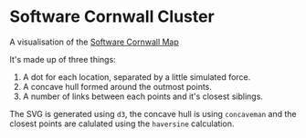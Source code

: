 # Software Cornwall Cluster

A visualisation of the [Software Cornwall Map](https://www.softwarecornwall.org/clustermap/)

It's made up of three things:

1. A dot for each location, separated by a little simulated force.
2. A concave hull formed around the outmost points.
3. A number of links between each points and it's closest siblings.

The SVG is generated using `d3`, the concave hull is using `concaveman` and the closest points are calulated using the `haversine` calculation.
